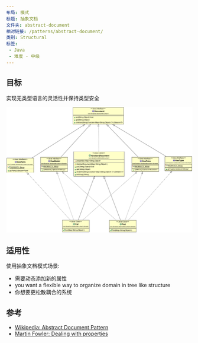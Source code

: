 ```yaml
---
布局: 模式  
标题: 抽象文档  
文件夹: abstract-document  
相对链接: /patterns/abstract-document/  
类别: Structural  
标签: 
 - Java
 - 难度 - 中级
---
```

## 目标
实现无类型语言的灵活性并保持类型安全

![alt text](./etc/abstract-document.png "Abstract Document Traits and Domain")


## 适用性
使用抽象文档模式场景:
* 需要动态添加新的属性  
* you want a flexible way to organize domain in tree like structure
* 你想要更松散耦合的系统


## 参考

* [Wikipedia: Abstract Document Pattern](https://en.wikipedia.org/wiki/Abstract_Document_Pattern)
* [Martin Fowler: Dealing with properties](http://martinfowler.com/apsupp/properties.pdf)